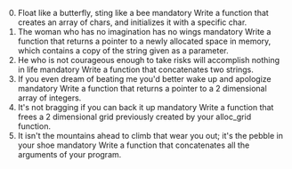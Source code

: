 0. Float like a butterfly, sting like a bee
mandatory
Write a function that creates an array of chars, and initializes it with a
specific char.
1. The woman who has no imagination has no wings
mandatory
Write a function that returns a pointer to a newly allocated space in memory,
which contains a copy of the string given as a parameter.
2. He who is not courageous enough to take risks will accomplish nothing in life
mandatory
Write a function that concatenates two strings.
3. If you even dream of beating me you'd better wake up and apologize
mandatory
Write a function that returns a pointer to a 2 dimensional array of integers.
4. It's not bragging if you can back it up
mandatory
Write a function that frees a 2 dimensional grid previously created by your
alloc_grid function.
5. It isn't the mountains ahead to climb that wear you out; it's the pebble
in your shoe
mandatory
Write a function that concatenates all the arguments of your program.
